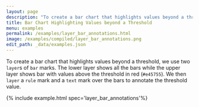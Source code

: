 ```yaml
---
layout: page
description: "To create a bar chart that highlights values beyond a threshold, we use two `layer`s of `bar` marks. The lower layer shows all the bars while the upper layer shows bar with values above the threshold in red (`#e45755`).  We then `layer` a `rule` mark and a `text` mark over the bars to annotate the threshold value."
title: Bar Chart Highlighting Values beyond a Threshold
menu: examples
permalink: /examples/layer_bar_annotations.html
image: /examples/compiled/layer_bar_annotations.png
edit_path: _data/examples.json
---
```


To create a bar chart that highlights values beyond a threshold, we use two `layer`s of `bar` marks. The lower layer shows all the bars while the upper layer shows bar with values above the threshold in red (`#e45755`).  We then `layer` a `rule` mark and a `text` mark over the bars to annotate the threshold value.

{% include example.html spec='layer_bar_annotations'%}
